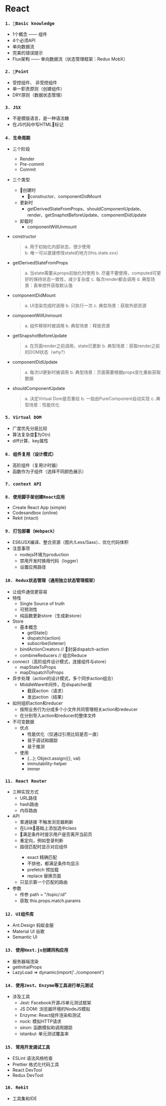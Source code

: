 # React
### `1. Basic knowledge`
- 1个概念 —— 组件
- 4个必须API
- 单向数据流
- 完美的错误提示
- Flux架构 —— 单向数据流（状态管理框架：Redux MobX）

### `2. Point`
- 受控组件、 非受控组件
- 单一职责原则（创建组件）
- DRY原则（数据状态管理）

### `3. JSX`
- 不是模版语言，是一种语法糖
- 在JS代码中写HTML标记

### `4. 生命周期`
- 三个阶段
    - Render
    - Pre-commit
    - Commit
- 三个类型
    - 创建时
        - constructor、componentDidMount
    - 更新时
        - getDerivedStateFromProps、shouldComponentUpdate、render、getSnaphotBeforeUpdate、componentDidUpdate
    - 卸载时
        - componentWillUnmount

- constructor
    >a. 用于初始化内部状态，很少使用<br>
    >b. 唯一可以直接修改state的地方(this.state.xxx)
- getDerivedStateFromProps
    >a. 当state需要从props初始化时使用
    >b. 尽量不要使用，computed可更好的保持状态一致性，减少复杂度
    >c. 每次render都会调用
    >d. 典型场景：表单控件获取默认值
- componentDidMount
    >a. UI渲染完成时调用
    >b. 只执行一次
    >c. 典型场景：获取外部资源
- componentWillUnmount
    >a. 组件移除时被调用
    >b. 典型场景：释放资源
- getSnapshotBeforeUpdate
    >a. 在页面render之前调用，state已更新
    >b. 典型场景：获取render之前的DOM状态（why?）
- componentDidUpdate
    >a. 每次UI更新时被调用
    >b. 典型场景：页面需要根据props变化重新获取数据
- shouldComponentUpdate
    >a. 决定Virtual Dom是否重绘
    >b. 一般由PureComponent自动实现
    >c. 典型场景：性能优化

### `5. Virtual DOM`
- 广度优先分层比较
- 算法复杂度为O(n)
- diff计算、key属性

### `6. 组件复用（设计模式）`
- 高阶组件（复用计时器）
- 函数作为子组件（选择不同颜色展示）

### `7. context API`

### `8. 使用脚手架创建React应用`
- Create React App (simple)
- Codesandbox (online)
- Rekit (intact)

### `9. 打包部署（Webpack）`
- ES6/JSX编译、整合资源（图片/Less/Sass）、优化代码体积
- 注意事项
    - nodejs环境为production
    - 禁用开发时换用代码（logger）
    - 设置应用路径

### `10. Redux状态管理（通用独立状态管理框架）`
- 让组件通信更容易
- 特性
    - Single Source of truth
    - 可预测性
    - 纯函数更新store（生成新store）
- Store
    - 基本概念
        - getState()
        - dispatch(action)
        - subscribe(listener)
    - bindActionCreators // 封装dispatch-action
    - combineReducers // 组合Reduce
- connect（高阶组件设计模式，连接组件与store）
    - mapStateToProps
    - mapDispatchToProps
- 异步处理（action的设计模式，多个同步action组合）
    - MiddleWare中间件，在dispatcher层
        - 截获action（请求）
        - 发出action（结果）
- 如何组织action和reducer
    - 按照业务行为分成多个小文件共同管理相关action和redeucer
    - 在分别导入action和reducer的整体文件
- 不可变数据
    - 优点
        - 性能优化（仅通过引用比较是否一直）
        - 易于调试和跟踪
        - 易于推测
    - 使用
        - {...}; Object.assign({}, val)
        - immutability-helper
        - immer

### `11. React Router`
- 三种实现方式
    - URL路径
    - hash路由
    - 内存路由<Memory-Router>
- API
    - <Link> 普通链接 不触发浏览器刷新
    - <NavLink> 在Link基础上添加选中class
    - <Prompt> 满足条件时提示用户是否离开当前页
    - <Redirect> 重定向，例如登录判断
    - <Route> 路径匹配时显示对应组件
        - exact 精确匹配
        - 不排他，都满足条件均显示
        - prefetch 预加载
        - replace 替换页面
    - <Switch> 只显示第一个匹配的路由
- 参数
    - 传参 path = "/topic/:id"
    - 获取 this.props.match.params

### `12. UI组件库`
- Ant.Design 蚂蚁金服
- Material UI 谷歌
- Semantic UI

### `13. 使用Next.js创建同构应用`
- 服务器端渲染
- getInitialProps 
- LazyLoad => dynamic(import('../component')

### `14. 使用Jest、Enzyme等工具进行单元测试`
- 涉及工具
    - Jest: Facebook开源JS单元测试框架
    - JS DOM: 浏览器环境的NodeJS模拟
    - Enzyme: React组件渲染和测试
    - nock: 模拟HTTP请求
    - sinon: 函数模拟和调用跟踪
    - istanbul: 单元测试覆盖率

### `15. 常用开发调试工具`
- ESLint 语法风格检查
- Prettier 格式化代码工具
- React DevTool
- Redux DevTool

### `16. Rekit`
- 工具集和IDE
